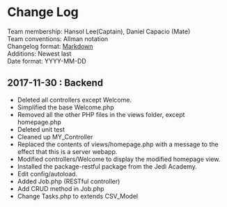 # Change Log
Team membership: Hansol Lee(Captain), Daniel Capacio (Mate)  
Team conventions: Allman notation  
Changelog format: [Markdown](https://github.com/adam-p/markdown-here/wiki/Markdown-Cheatsheet)  
Additions: Newest last  
Date format: YYYY-MM-DD

## 2017-11-30 : Backend  
-  Deleted all controllers except Welcome.
-  Simplified the base Welcome.php
-  Removed all the other PHP files in the views folder, except homepage.php
-  Deleted unit test
-  Cleaned up MY_Controller
-  Replaced the contents of views/homepage.php with a message to the effect that this is a server webapp.
-  Modified controllers/Welcome to display the modified homepage view.
-  Installed the package-restful package from the Jedi Academy.
-  Edit config/autoload. 
-  Added Job.php (RESTful controller)
-  Add CRUD method in Job.php
-  Change Tasks.php to extends CSV_Model
